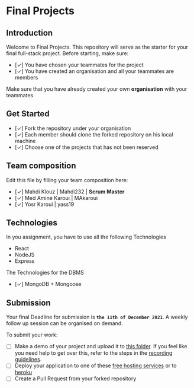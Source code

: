 # Final Projects

## Introduction

Welcome to Final Projects. This repository will serve as the starter for your final full-stack project.
Before starting, make sure:

- [✓] You have chosen your teammates for the project
- [✓] You have created an organisation and all your teammates are members

Make sure that you have already created your own **organisation** with your teammates

## Get Started

- [✓] Fork the repository under your organisation
- [✓] Each member should clone the forked repository on his local machine
- [✓] Choose one of the projects that has not been reserved

## Team composition

Edit this file by filling your team composition here:

- [✓] Mahdi Klouz | Mahdi232 | **Scrum Master**
- [✓] Med Amine Karoui | MAkaroui
- [✓] Yosr Karoui | yass19

## Technologies

In you assignment, you have to use all the following Technologies

- React
- NodeJS
- Express

The Technologies for the DBMS 

- [✓] MongoDB + Mongoose


## Submission

Your final Deadline for submission is **`the 11th of December 2021`**. A weekly follow up session can be organised on demand.

To submit your work:

- [ ] Make a demo of your project and upload it to [this folder](https://drive.google.com/drive/folders/14ndlnd1BK9EF7XdZLrgrNdtidr3X-r0a?usp=sharing). If you feel like you need help to get over this, refer to the steps in the [recording guidelines](./RECORDING.md).
- [ ] Deploy your application to one of these [free hosting services](https://blogs.devchallenges.io/posts/tJ26U8MhZTPgBSRSwpqr) or to [heroku](https://www.heroku.com/)
- [ ] Create a Pull Request from your forked repository
